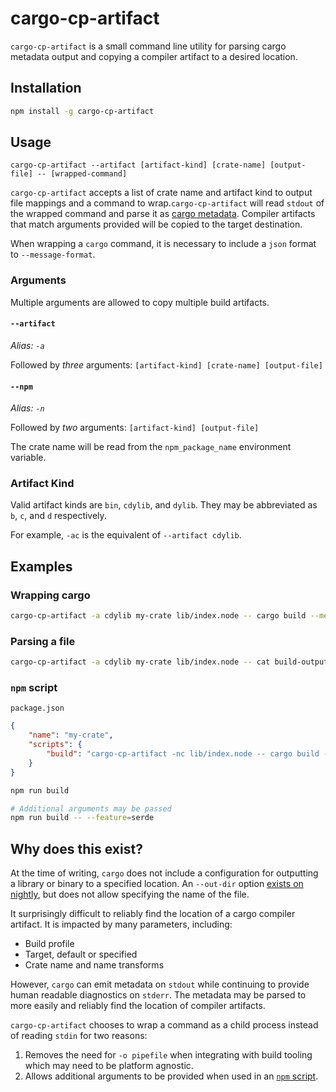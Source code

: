 # cargo-cp-artifact

`cargo-cp-artifact` is a small command line utility for parsing cargo metadata output and copying a compiler artifact to a desired location.

## Installation

```sh
npm install -g cargo-cp-artifact
```

## Usage

```
cargo-cp-artifact --artifact [artifact-kind] [crate-name] [output-file] -- [wrapped-command]
```

`cargo-cp-artifact` accepts a list of crate name and artifact kind to output file mappings and a command to wrap.`cargo-cp-artifact` will read `stdout` of the wrapped command and parse it as [cargo metadata](https://doc.rust-lang.org/cargo/reference/external-tools.html#json-messages). Compiler artifacts that match arguments provided will be copied to the target destination.

When wrapping a `cargo` command, it is necessary to include a `json` format to `--message-format`.

### Arguments

Multiple arguments are allowed to copy multiple build artifacts.

#### `--artifact`

_Alias: `-a`_

Followed by *three* arguments: `[artifact-kind] [crate-name] [output-file]`

#### `--npm`

_Alias: `-n`_

Followed by *two* arguments: `[artifact-kind] [output-file]`

The crate name will be read from the `npm_package_name` environment variable.

### Artifact Kind

Valid artifact kinds are `bin`, `cdylib`, and `dylib`. They may be abbreviated as `b`, `c`, and `d` respectively.

For example, `-ac` is the equivalent of `--artifact cdylib`.

## Examples

### Wrapping cargo

```sh
cargo-cp-artifact -a cdylib my-crate lib/index.node -- cargo build --message-format=json-render-diagnostics
```

### Parsing a file

```sh
cargo-cp-artifact -a cdylib my-crate lib/index.node -- cat build-output.txt
```

### `npm` script

`package.json`
```json
{
    "name": "my-crate",
    "scripts": {
        "build": "cargo-cp-artifact -nc lib/index.node -- cargo build --message-format=json-render-diagnostics"
    }
}
```

```sh
npm run build

# Additional arguments may be passed
npm run build -- --feature=serde
```

## Why does this exist?

At the time of writing, `cargo` does not include a configuration for outputting a library or binary to a specified location. An `--out-dir` option [exists on nightly](https://github.com/rust-lang/cargo/issues/6790), but does not allow specifying the name of the file.

It surprisingly difficult to reliably find the location of a cargo compiler artifact. It is impacted by many parameters, including:

* Build profile
* Target, default or specified
* Crate name and name transforms

However, `cargo` can emit metadata on `stdout` while continuing to provide human readable diagnostics on `stderr`. The metadata may be parsed to more easily and reliably find the location of compiler artifacts.

`cargo-cp-artifact` chooses to wrap a command as a child process instead of reading `stdin` for two reasons:

1. Removes the need for `-o pipefile` when integrating with build tooling which may need to be platform agnostic.
2. Allows additional arguments to be provided when used in an [`npm` script](https://docs.npmjs.com/cli/v6/using-npm/scripts).
